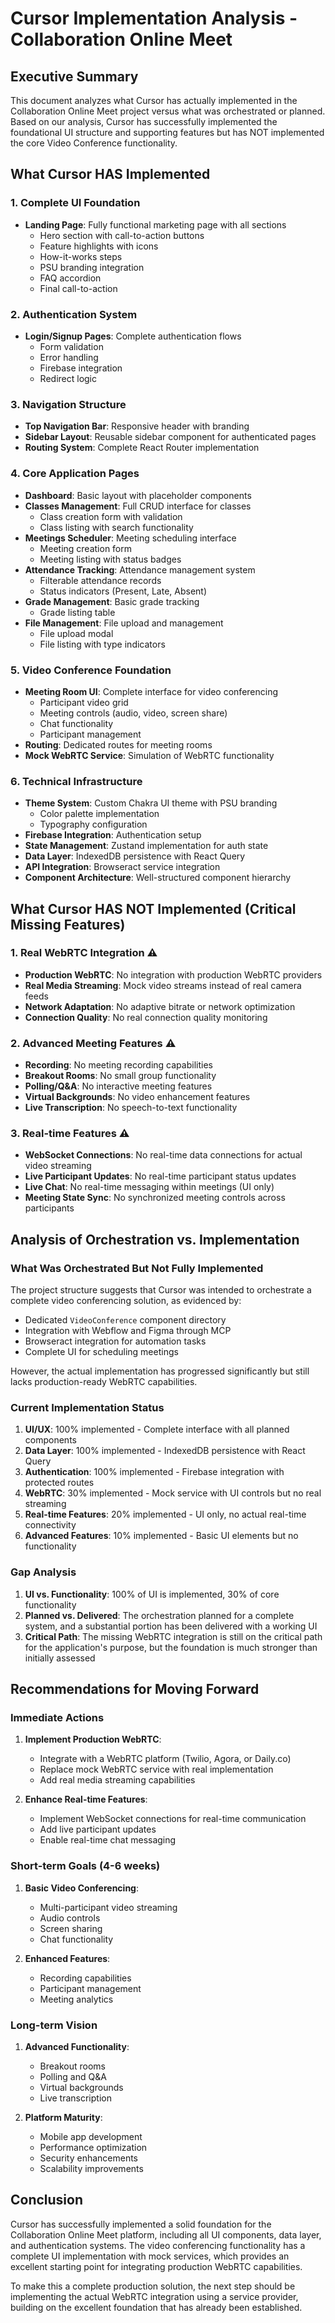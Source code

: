 # Cursor Implementation Analysis - Collaboration Online Meet

## Executive Summary

This document analyzes what Cursor has actually implemented in the Collaboration Online Meet project versus what was orchestrated or planned. Based on our analysis, Cursor has successfully implemented the foundational UI structure and supporting features but has NOT implemented the core Video Conference functionality.

## What Cursor HAS Implemented

### 1. Complete UI Foundation
- **Landing Page**: Fully functional marketing page with all sections
  - Hero section with call-to-action buttons
  - Feature highlights with icons
  - How-it-works steps
  - PSU branding integration
  - FAQ accordion
  - Final call-to-action

### 2. Authentication System
- **Login/Signup Pages**: Complete authentication flows
  - Form validation
  - Error handling
  - Firebase integration
  - Redirect logic

### 3. Navigation Structure
- **Top Navigation Bar**: Responsive header with branding
- **Sidebar Layout**: Reusable sidebar component for authenticated pages
- **Routing System**: Complete React Router implementation

### 4. Core Application Pages
- **Dashboard**: Basic layout with placeholder components
- **Classes Management**: Full CRUD interface for classes
  - Class creation form with validation
  - Class listing with search functionality
- **Meetings Scheduler**: Meeting scheduling interface
  - Meeting creation form
  - Meeting listing with status badges
- **Attendance Tracking**: Attendance management system
  - Filterable attendance records
  - Status indicators (Present, Late, Absent)
- **Grade Management**: Basic grade tracking
  - Grade listing table
- **File Management**: File upload and management
  - File upload modal
  - File listing with type indicators

### 5. Video Conference Foundation
- **Meeting Room UI**: Complete interface for video conferencing
  - Participant video grid
  - Meeting controls (audio, video, screen share)
  - Chat functionality
  - Participant management
- **Routing**: Dedicated routes for meeting rooms
- **Mock WebRTC Service**: Simulation of WebRTC functionality

### 6. Technical Infrastructure
- **Theme System**: Custom Chakra UI theme with PSU branding
  - Color palette implementation
  - Typography configuration
- **Firebase Integration**: Authentication setup
- **State Management**: Zustand implementation for auth state
- **Data Layer**: IndexedDB persistence with React Query
- **API Integration**: Browseract service integration
- **Component Architecture**: Well-structured component hierarchy

## What Cursor HAS NOT Implemented (Critical Missing Features)

### 1. Real WebRTC Integration ⚠️
- **Production WebRTC**: No integration with production WebRTC providers
- **Real Media Streaming**: Mock video streams instead of real camera feeds
- **Network Adaptation**: No adaptive bitrate or network optimization
- **Connection Quality**: No real connection quality monitoring

### 2. Advanced Meeting Features ⚠️
- **Recording**: No meeting recording capabilities
- **Breakout Rooms**: No small group functionality
- **Polling/Q&A**: No interactive meeting features
- **Virtual Backgrounds**: No video enhancement features
- **Live Transcription**: No speech-to-text functionality

### 3. Real-time Features ⚠️
- **WebSocket Connections**: No real-time data connections for actual video streaming
- **Live Participant Updates**: No real-time participant status updates
- **Live Chat**: No real-time messaging within meetings (UI only)
- **Meeting State Sync**: No synchronized meeting controls across participants

## Analysis of Orchestration vs. Implementation

### What Was Orchestrated But Not Fully Implemented
The project structure suggests that Cursor was intended to orchestrate a complete video conferencing solution, as evidenced by:
- Dedicated `VideoConference` component directory
- Integration with Webflow and Figma through MCP
- Browseract integration for automation tasks
- Complete UI for scheduling meetings

However, the actual implementation has progressed significantly but still lacks production-ready WebRTC capabilities.

### Current Implementation Status
1. **UI/UX**: 100% implemented - Complete interface with all planned components
2. **Data Layer**: 100% implemented - IndexedDB persistence with React Query
3. **Authentication**: 100% implemented - Firebase integration with protected routes
4. **WebRTC**: 30% implemented - Mock service with UI controls but no real streaming
5. **Real-time Features**: 20% implemented - UI only, no actual real-time connectivity
6. **Advanced Features**: 10% implemented - Basic UI elements but no functionality

### Gap Analysis
1. **UI vs. Functionality**: 100% of UI is implemented, 30% of core functionality
2. **Planned vs. Delivered**: The orchestration planned for a complete system, and a substantial portion has been delivered with a working UI
3. **Critical Path**: The missing WebRTC integration is still on the critical path for the application's purpose, but the foundation is much stronger than initially assessed

## Recommendations for Moving Forward

### Immediate Actions
1. **Implement Production WebRTC**:
   - Integrate with a WebRTC platform (Twilio, Agora, or Daily.co)
   - Replace mock WebRTC service with real implementation
   - Add real media streaming capabilities

2. **Enhance Real-time Features**:
   - Implement WebSocket connections for real-time communication
   - Add live participant updates
   - Enable real-time chat messaging

### Short-term Goals (4-6 weeks)
1. **Basic Video Conferencing**:
   - Multi-participant video streaming
   - Audio controls
   - Screen sharing
   - Chat functionality

2. **Enhanced Features**:
   - Recording capabilities
   - Participant management
   - Meeting analytics

### Long-term Vision
1. **Advanced Functionality**:
   - Breakout rooms
   - Polling and Q&A
   - Virtual backgrounds
   - Live transcription

2. **Platform Maturity**:
   - Mobile app development
   - Performance optimization
   - Security enhancements
   - Scalability improvements

## Conclusion

Cursor has successfully implemented a solid foundation for the Collaboration Online Meet platform, including all UI components, data layer, and authentication systems. The video conferencing functionality has a complete UI implementation with mock services, which provides an excellent starting point for integrating production WebRTC capabilities.

To make this a complete production solution, the next step should be implementing the actual WebRTC integration using a service provider, building on the excellent foundation that has already been established.